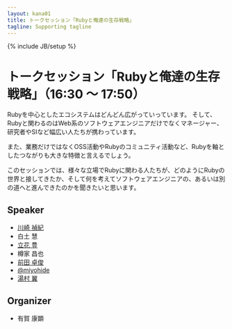 ```yaml
---
layout: kana01
title: トークセッション「Rubyと俺達の生存戦略」
tagline: Supporting tagline
---
```

{% include JB/setup %}

# トークセッション「Rubyと俺達の生存戦略」（16:30 〜 17:50）

Rubyを中心としたエコシステムはどんどん広がっていっています。
そして、Rubyと関わるのはWeb系のソフトウェアエンジニアだけでなくマネージャー、研究者やSIなど幅広い人たちが携わっています。

また、業務だけではなくOSS活動やRubyのコミュニティ活動など、Rubyを軸としたつながりも大きな特徴と言えるでしょう。

このセッションでは、様々な立場でRubyに関わる人たちが、どのようにRubyの世界と接してきたか、そして何を考えてソフトウェアエンジニアの、あるいは別の道へと進んできたのかを聞きたいと思います。

## Speaker
- [川崎 禎紀](/kana01/profiles.html#kawasy)
- 白土 慧
- [立花 豊](/kana01/profiles.html#saboyutaka)
- 樽家 昌也
- [前田 卓俊](/kana01/profiles.html#takatoshimaeda)
- [@miyohide](/kana01/profiles.html#miyohide)
- [湯村 翼](/kana01/profiles.html#yumu19)

## Organizer
- 有賀 康顕
